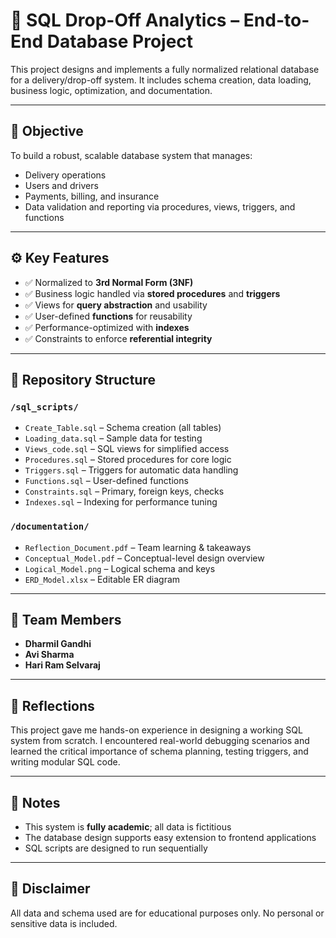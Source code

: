# 🚚 SQL Drop-Off Analytics – End-to-End Database Project

This project designs and implements a fully normalized relational database for a delivery/drop-off system. It includes schema creation, data loading, business logic, optimization, and documentation.

---

## 🧠 Objective

To build a robust, scalable database system that manages:
- Delivery operations
- Users and drivers
- Payments, billing, and insurance
- Data validation and reporting via procedures, views, triggers, and functions

---

## ⚙️ Key Features

- ✅ Normalized to **3rd Normal Form (3NF)**
- ✅ Business logic handled via **stored procedures** and **triggers**
- ✅ Views for **query abstraction** and usability
- ✅ User-defined **functions** for reusability
- ✅ Performance-optimized with **indexes**
- ✅ Constraints to enforce **referential integrity**

---

## 📂 Repository Structure

### `/sql_scripts/`
- `Create_Table.sql` – Schema creation (all tables)
- `Loading_data.sql` – Sample data for testing
- `Views_code.sql` – SQL views for simplified access
- `Procedures.sql` – Stored procedures for core logic
- `Triggers.sql` – Triggers for automatic data handling
- `Functions.sql` – User-defined functions
- `Constraints.sql` – Primary, foreign keys, checks
- `Indexes.sql` – Indexing for performance tuning

### `/documentation/`
- `Reflection_Document.pdf` – Team learning & takeaways
- `Conceptual_Model.pdf` – Conceptual-level design overview
- `Logical_Model.png` – Logical schema and keys
- `ERD_Model.xlsx` – Editable ER diagram

---

## 👥 Team Members

- **Dharmil Gandhi**
- **Avi Sharma**
- **Hari Ram Selvaraj**

---

## 🧾 Reflections

This project gave me hands-on experience in designing a working SQL system from scratch. I encountered real-world debugging scenarios and learned the critical importance of schema planning, testing triggers, and writing modular SQL code. 

---

## 📌 Notes

- This system is **fully academic**; all data is fictitious
- The database design supports easy extension to frontend applications
- SQL scripts are designed to run sequentially

---

## 🔐 Disclaimer

All data and schema used are for educational purposes only. No personal or sensitive data is included.
